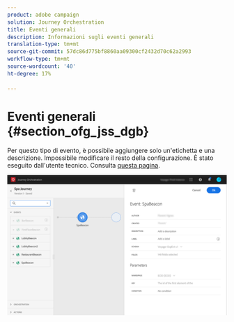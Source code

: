 ```yaml
---
product: adobe campaign
solution: Journey Orchestration
title: Eventi generali
description: Informazioni sugli eventi generali
translation-type: tm+mt
source-git-commit: 57dc86d775bf8860aa09300cf2432d70c62a2993
workflow-type: tm+mt
source-wordcount: '40'
ht-degree: 17%

---
```



# Eventi generali {#section_ofg_jss_dgb}

Per questo tipo di evento, è possibile aggiungere solo un&#39;etichetta e una descrizione. Impossibile modificare il resto della configurazione. È stato eseguito dall&#39;utente tecnico. Consulta [questa pagina](../event/about-events.md).

![](../assets/general-events.png)
